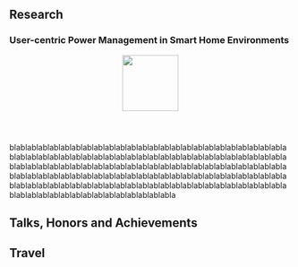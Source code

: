 
## Research

### User-centric Power Management in Smart Home Environments



<div class="wrapper">
<header>
	<img src="https://reallysaurabh.github.io/assets/img/arch_iot.png" width="100">
</header>	
<section>
	blablablablablablablablablablablablablablablablablablablablablablablablablablablablablablablablablablablablablablablablablablablablablablablablablablablablablablablablablablablablablablablablablablablablablablablablablablablablablablablablablablablablablablablablablablablablablablablablablablablablablablablablablablablablablablablablablablablablablablablablablablablablablablablablablablablablablablablablablablablabla
</section>
</div>
  


## Talks, Honors and Achievements



## Travel

